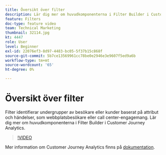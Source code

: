 ```yaml
---
title: Översikt över filter
description: Lär dig mer om huvudkomponenterna i Filter Builder i Customer Journey Analytics.
feature: Filters
doc-type: feature video
team: Technical Marketing
thumbnail: 32114.jpg
kt: 4447
role: User
level: Beginner
exl-id: 22076ef3-8d97-4483-bc05-5f37b15c868f
source-git-commit: 5b7ce13569961cc78be0e2946e3e9607f5ed9a6b
workflow-type: tm+mt
source-wordcount: '65'
ht-degree: 0%

---
```


# Översikt över filter

Filter identifierar undergrupper av besökare eller kunder baserat på attribut och händelser, som webbplatsbesökare eller call center-engagemang. Lär dig mer om huvudkomponenterna i Filter Builder i Customer Journey Analytics.

>[!VIDEO](https://video.tv.adobe.com/v/32114/?quality=12&learn=on)

Mer information om Customer Journey Analytics finns på [dokumentation](https://experienceleague.adobe.com/docs/analytics-platform/using/cja-components/cja-filters/filters-overview.html).

